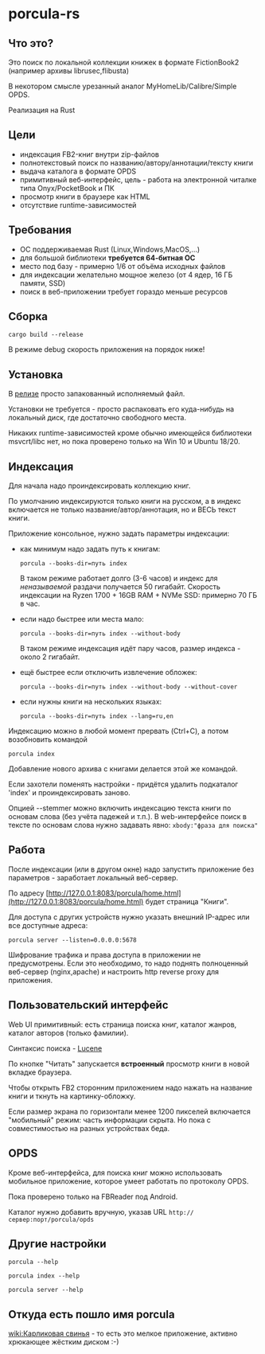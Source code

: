 # porcula-rs

## Что это?

Это поиск по локальной коллекции книжек в формате FictionBook2 (например архивы librusec,flibusta)

В некотором смысле урезанный аналог MyHomeLib/Calibre/Simple OPDS.

Реализация на Rust

## Цели
  * индексация FB2-книг внутри zip-файлов
  * полнотекстовый поиск по названию/автору/аннотации/тексту книги
  * выдача каталога в формате OPDS
  * примитивный веб-интерфейс, цель - работа на электронной читалке типа Onyx/PocketBook и ПК
  * просмотр книги в браузере как HTML
  * отсутствие runtime-зависимостей


## Требования
  * ОС поддерживаемая Rust (Linux,Windows,MacOS,...)
  * для большой библиотеки **требуется 64-битная ОС**
  * место под базу - примерно 1/6 от объёма исходных файлов
  * для индексации желательно мощное железо (от 4 ядер, 16 ГБ памяти, SSD)
  * поиск в веб-приложении требует гораздо меньше ресурсов

## Сборка
```
cargo build --release
```
В режиме debug скорость приложения на порядок ниже!


## Установка

В [релизе](https://github.com/porcula/porcula-rs/releases) просто запакованный исполняемый файл.

Установки не требуется - просто распаковать его куда-нибудь на локальный диск, где достаточно свободного места.

Никаких runtime-зависимостей кроме обычно имеющейся библиотеки msvcrt/libc нет, но пока проверено только на Win 10 и Ubuntu 18/20.

## Индексация

Для начала надо проиндексировать коллекцию книг.

По умолчанию индексируются только книги на русском, а в индекс включается не только название/автор/аннотация, но и ВЕСЬ текст книги.

Приложение консольное, нужно задать параметры индексации:

* как минимум надо задать путь к книгам:

  `porcula --books-dir=путь index`

  В таком режиме работает долго (3-6 часов) и индекс для _неназываемой_ раздачи получается 50 гигабайт.
  Скорость индексации на Ryzen 1700 + 16GB RAM + NVMe SSD: примерно 70 ГБ в час.

* если надо быстрее или места мало:

  `porcula --books-dir=путь index --without-body`

  В таком режиме индексация идёт пару часов, размер индекса - около 2 гигабайт.


* ещё быстрее если отключить извлечение обложек:

  `porcula --books-dir=путь index --without-body --without-cover`


* если нужны книги на нескольких языках:

  `porcula --books-dir=путь index --lang=ru,en`


Индексацию можно в любой момент прервать (Ctrl+C), а потом возобновить командой

`porcula index`

Добавление нового архива с книгами делается этой же командой.

Если захотели поменять настройки - придётся удалить подкаталог 'index' и проиндексировать заново.


Опцией --stemmer можно включить индексацию текста книги по основам слова (без учёта падежей и т.п.). 
В web-интерфейсе поиск в тексте по основам слова нужно задавать явно:
`xbody:"фраза для поиска"`


## Работа

После индексации (или в другом окне) надо запустить приложение без параметров - заработает локальный веб-сервер.

По адресу [http://127.0.0.1:8083/porcula/home.html](http://127.0.0.1:8083/porcula/home.html) будет страница "Книги".

Для доступа с других устройств нужно указать внешний IP-адрес или все доступные адреса:

`porcula server --listen=0.0.0.0:5678`

Шифрование трафика и права доступа в приложении не предусмотрены.
Если это необходимо, то надо поднять полноценный веб-сервер (nginx,apache) и настроить http reverse proxy для приложения.


## Пользовательский интерфейс 
Web UI примитивный: есть страница поиска книг, каталог жанров, каталог авторов (только фамилии).

Синтаксис поиска - [Lucene](https://lucene.apache.org/core/2_9_4/queryparsersyntax.html)
 
По кнопке "Читать" запускается **встроенный** просмотр книги в новой вкладке браузера.

Чтобы открыть FB2 сторонним приложением надо нажать на название книги и ткнуть на картинку-обложку.

Если размер экрана по горизонтали менее 1200 пикселей включается "мобильный" режим: часть информации скрыта.
Но пока с совместимостью на разных устройствах беда.

## OPDS
Кроме веб-интерфейса, для поиска книг можно использовать мобильное приложение, которое умеет работать по протоколу OPDS.

Пока проверено только на FBReader под Android.

Каталог нужно добавить вручную, указав URL `http://сервер:порт/porcula/opds`



## Другие настройки

`porcula --help`

`porcula index --help`

`porcula server --help`


## Откуда есть пошло имя porcula
[wiki:Карликовая свинья](https://ru.wikipedia.org/wiki/%D0%9A%D0%B0%D1%80%D0%BB%D0%B8%D0%BA%D0%BE%D0%B2%D0%B0%D1%8F_%D1%81%D0%B2%D0%B8%D0%BD%D1%8C%D1%8F) - то есть это мелкое приложение, активно хрюкающее жёстким диском :-)
